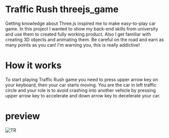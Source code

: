 # Traffic Rush threejs_game
Getting knowledge about Three.js inspired me to make easy-to-play car game. In this project I wanted to show my back-end skills from university and use them to created fully working product. Also I get familiar with creating 3D objects and animating them. Be careful on the road and earn as many points as you can! I'm warning you, this is really addictive!

# How it works
To start playing Traffic Rush game you need to press upper arrow key on your keyboard, then your car starts moving. You are the car in left traffic circle and your role is to avoid crashing into another vehicle by pressing upper arrow key to accelerate and down arrow key to decelerate your car. 
# preview
![TR](https://user-images.githubusercontent.com/90800796/172940569-4466403e-651b-4ebb-96b5-106fc0523c9c.gif)
